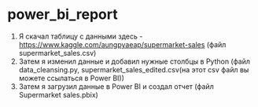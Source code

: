 # power_bi_report
1. Я скачал таблицу с данными здесь - https://www.kaggle.com/aungpyaeap/supermarket-sales (файл supermarket_sales.csv)
2. Затем я изменил данные и добавил нужные столбцы в Python (файл data_cleansing.py, supermarket_sales_edited.csv(на этот csv файл вы можете ссылаться в Power BI))
3. Затем я загрузил данные в Power BI и создал отчет (файл Supermarket sales.pbix)
